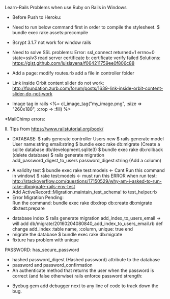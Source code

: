 Learn-Rails
Problems when use Ruby on Rails in Windows

* Before Push to Heroku:
- Need to run below command first in order to compile the stylesheet.
$ bundle exec rake assets:precompile

* Bcrypt 3.1.7 not work for window rails

* Need to solve SSL problems:
Error: ssl_connect returned=1 errno=0 state=sslv3 read server certificate b: certificate verify failed
Solutions:
https://gist.github.com/luislavena/f064211759ee0f806c88

* Add a page:
modify routes.rb
add a file in controller folder

* Link inside Orbit content slider do not work:
http://foundation.zurb.com/forum/posts/1639-link-inside-orbit-content-slider-do-not-work

* Image tag in rails
<%= cl_image_tag("my_image.png", :size => "260x180", :crop => :fill) %>

*MailChimp errors:

II. Tips from https://www.railstutorial.org/book/
* DATABASE:
$ rails generate controller Users new
$ rails generate model User name:string email:string
$ bundle exec rake db:migrate (Create a sqlite database db/development.sqlite3)
$ bundle exec rake db:rollback (delete database)
$ rails generate migration add_password_digest_to_users password_digest:string   (Add a column)

- A validity test
$ bundle exec rake test:models  <- Cant Run this command in window)
$ rake test:models  <- must run this
ERROR when run test: http://stackoverflow.com/questions/17150529/why-am-i-asked-to-run-rake-dbmigrate-rails-env-test
- Add ActiveRecord::Migration.maintain_test_schema! to test_helper.rb
- Error Migration Pending:  
Run the command: bundle exec rake db:drop db:create db:migrate db:test:prepare


* database index
$ rails generate migration add_index_to_users_email  -> will add db/migrate/20160204080840_add_index_to_users_email.rb
def change
    add_index :table name, :column, unique: true
  end
* migrate the database
$ bundle exec rake db:migrate
* fixture has problem with unique

PASSWORD:
has_secure_password 
- hashed password_digest (Hashed password) attribute to the database
- password and password_confirmation 
- An authenticate method that returns the user when the password is correct (and false otherwise)
rails enforce password strength:

* Byebug gem
add debugger next to any line of code to track down the bug.
